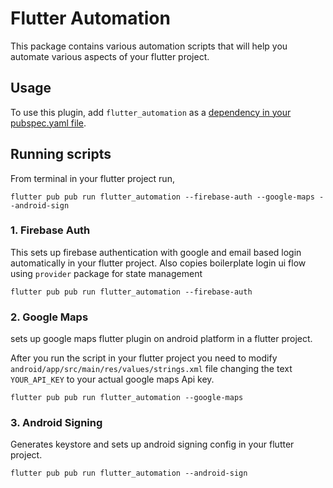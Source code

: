 # Flutter Automation
This package contains various automation scripts that will help you automate various aspects of your flutter project.

## Usage
To use this plugin, add `flutter_automation` as a [dependency in your pubspec.yaml file](https://flutter.io/docs/development/packages-and-plugins/using-packages).

## Running scripts
From terminal in your flutter project run,
```
flutter pub pub run flutter_automation --firebase-auth --google-maps --android-sign
```
### 1. Firebase Auth
This sets up firebase authentication with google and email based login automatically in your flutter project. Also copies boilerplate login ui flow using `provider` package for state management

```
flutter pub pub run flutter_automation --firebase-auth
```

### 2. Google Maps
sets up google maps flutter plugin on android platform in a flutter project.

After you run the script in your flutter project you need to modify `android/app/src/main/res/values/strings.xml` file changing the text `YOUR_API_KEY` to your actual google maps Api key.

```
flutter pub pub run flutter_automation --google-maps
```

### 3. Android Signing
Generates keystore and sets up android signing config in your flutter project.

```
flutter pub pub run flutter_automation --android-sign
```